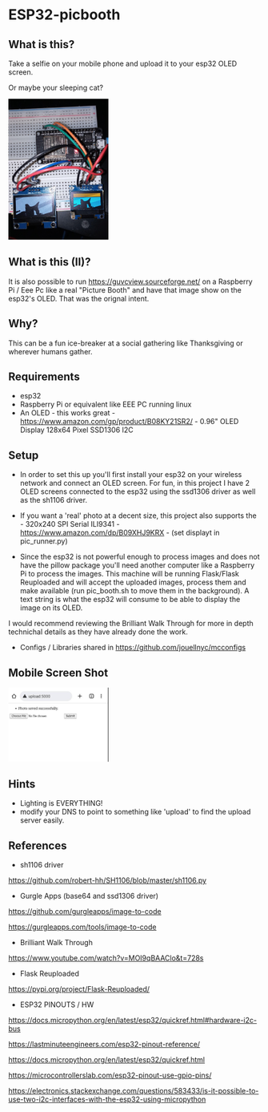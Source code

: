 # ESP32-picbooth

## What is this?
Take a selfie on your mobile phone and upload it to your esp32 OLED screen.

Or maybe your sleeping cat?

<img src="images/cat.jpg"  width="200"/>



## What is this (II)?
It is also possible to run https://guvcview.sourceforge.net/ on a Raspberry Pi / Eee Pc like a real "Picture Booth" and have that image show on the esp32's OLED.
That was the orignal intent. 

## Why?
This can be a fun ice-breaker at  a social gathering like Thanksgiving or wherever humans gather.

## Requirements
- esp32
- Raspberry Pi or equivalent like EEE PC running linux
- An OLED - this works great - https://www.amazon.com/gp/product/B08KY21SR2/  - 0.96" OLED Display 128x64 Pixel SSD1306 I2C

## Setup
- In order to set this up you'll first install your esp32 on your wireless network and connect an OLED screen.
For fun, in this project I have 2 OLED screens connected to the esp32 using the ssd1306 driver as well as the sh1106  driver. 

- If you want a 'real' photo at a decent size, this project also supports the - 320x240 SPI Serial ILI9341 - https://www.amazon.com/dp/B09XHJ9KRX - (set displayt in  pic_runner.py)

- Since the esp32 is not powerful enough to process images and does not have the pillow package you'll need another computer like a Raspberry Pi to process the images. This machine will be running Flask/Flask Reuploaded and will accept the uploaded images, process them and make available (run pic_booth.sh to move them in the background). A text string is what the esp32 will consume to be able to  display the image on its OLED.

I would recommend reviewing the Brilliant Walk Through for more in depth technichal details as they have already done the work.

- Configs / Libraries shared in https://github.com/jouellnyc/mcconfigs

## Mobile Screen Shot

<img src="images/mobile.jpg"  width="200"/>

## Hints
- Lighting is EVERYTHING!
- modify your DNS to point to something like 'upload' to find the upload server easily.

## References
- sh1106 driver

https://github.com/robert-hh/SH1106/blob/master/sh1106.py

- Gurgle Apps (base64 and ssd1306 driver)

https://github.com/gurgleapps/image-to-code

https://gurgleapps.com/tools/image-to-code

- Brilliant Walk Through

https://www.youtube.com/watch?v=MOI9qBAAClo&t=728s

- Flask Reuploaded

https://pypi.org/project/Flask-Reuploaded/

- ESP32 PINOUTS / HW

https://docs.micropython.org/en/latest/esp32/quickref.html#hardware-i2c-bus

https://lastminuteengineers.com/esp32-pinout-reference/

https://docs.micropython.org/en/latest/esp32/quickref.html

https://microcontrollerslab.com/esp32-pinout-use-gpio-pins/

https://electronics.stackexchange.com/questions/583433/is-it-possible-to-use-two-i2c-interfaces-with-the-esp32-using-micropython

